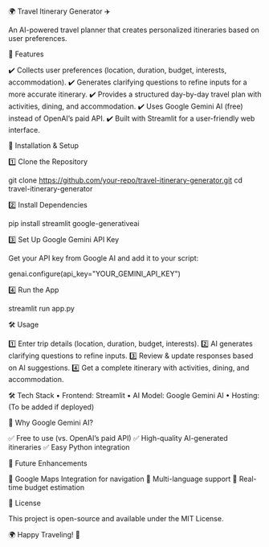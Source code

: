 🌍 Travel Itinerary Generator ✈️

An AI-powered travel planner that creates personalized itineraries based on user preferences.

📌 Features

✔️ Collects user preferences (location, duration, budget, interests, accommodation).
✔️ Generates clarifying questions to refine inputs for a more accurate itinerary.
✔️ Provides a structured day-by-day travel plan with activities, dining, and accommodation.
✔️ Uses Google Gemini AI (free) instead of OpenAI’s paid API.
✔️ Built with Streamlit for a user-friendly web interface.

🚀 Installation & Setup

1️⃣ Clone the Repository

git clone https://github.com/your-repo/travel-itinerary-generator.git
cd travel-itinerary-generator

2️⃣ Install Dependencies

pip install streamlit google-generativeai

3️⃣ Set Up Google Gemini API Key

Get your API key from Google AI and add it to your script:

genai.configure(api_key="YOUR_GEMINI_API_KEY")

4️⃣ Run the App

streamlit run app.py

🛠️ Usage

1️⃣ Enter trip details (location, duration, budget, interests).
2️⃣ AI generates clarifying questions to refine inputs.
3️⃣ Review & update responses based on AI suggestions.
4️⃣ Get a complete itinerary with activities, dining, and accommodation.

🛠️ Tech Stack
	•	Frontend: Streamlit
	•	AI Model: Google Gemini AI
	•	Hosting: (To be added if deployed)

🤖 Why Google Gemini AI?

✅ Free to use (vs. OpenAI’s paid API)
✅ High-quality AI-generated itineraries
✅ Easy Python integration

🚀 Future Enhancements

🔹 Google Maps Integration for navigation
🔹 Multi-language support
🔹 Real-time budget estimation

📜 License

This project is open-source and available under the MIT License.

🌍 Happy Traveling! 🚀
